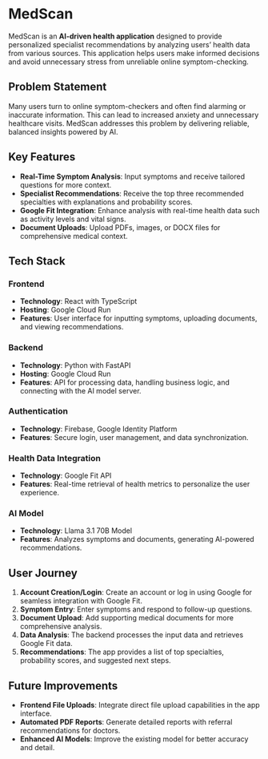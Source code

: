# MedScan

MedScan is an **AI-driven health application** designed to provide personalized specialist recommendations by analyzing users’ health data from various sources. This application helps users make informed decisions and avoid unnecessary stress from unreliable online symptom-checking.

## Problem Statement

Many users turn to online symptom-checkers and often find alarming or inaccurate information. This can lead to increased anxiety and unnecessary healthcare visits. MedScan addresses this problem by delivering reliable, balanced insights powered by AI.

## Key Features

- **Real-Time Symptom Analysis**: Input symptoms and receive tailored questions for more context.
- **Specialist Recommendations**: Receive the top three recommended specialties with explanations and probability scores.
- **Google Fit Integration**: Enhance analysis with real-time health data such as activity levels and vital signs.
- **Document Uploads**: Upload PDFs, images, or DOCX files for comprehensive medical context.

## Tech Stack

### Frontend
- **Technology**: React with TypeScript
- **Hosting**: Google Cloud Run
- **Features**: User interface for inputting symptoms, uploading documents, and viewing recommendations.

### Backend
- **Technology**: Python with FastAPI
- **Hosting**: Google Cloud Run
- **Features**: API for processing data, handling business logic, and connecting with the AI model server.

### Authentication
- **Technology**: Firebase, Google Identity Platform
- **Features**: Secure login, user management, and data synchronization.

### Health Data Integration
- **Technology**: Google Fit API
- **Features**: Real-time retrieval of health metrics to personalize the user experience.

### AI Model
- **Technology**: Llama 3.1 70B Model
- **Features**: Analyzes symptoms and documents, generating AI-powered recommendations.

## User Journey

1. **Account Creation/Login**: Create an account or log in using Google for seamless integration with Google Fit.
2. **Symptom Entry**: Enter symptoms and respond to follow-up questions.
3. **Document Upload**: Add supporting medical documents for more comprehensive analysis.
4. **Data Analysis**: The backend processes the input data and retrieves Google Fit data.
5. **Recommendations**: The app provides a list of top specialties, probability scores, and suggested next steps.

## Future Improvements

- **Frontend File Uploads**: Integrate direct file upload capabilities in the app interface.
- **Automated PDF Reports**: Generate detailed reports with referral recommendations for doctors.
- **Enhanced AI Models**: Improve the existing model for better accuracy and detail.

